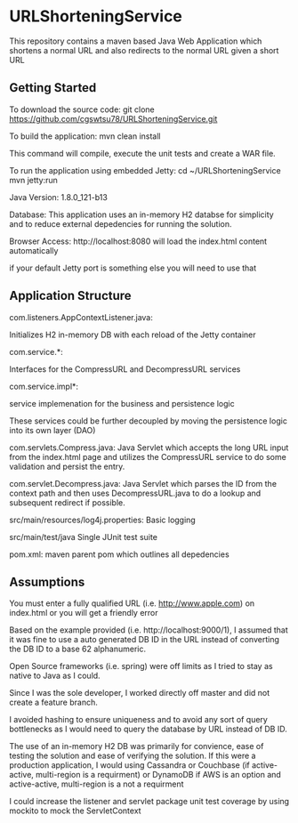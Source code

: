 # URLShorteningService
This repository contains a maven based Java Web Application which shortens a normal URL and also redirects to the normal URL given a short URL

## Getting Started
To download the source code:
    git clone https://github.com/cgswtsu78/URLShorteningService.git

To build the application:
    mvn clean install

This command will compile, execute the unit tests and create a WAR file.


To run the application using embedded Jetty:
    cd ~/URLShorteningService
    mvn jetty:run

Java Version:
    1.8.0_121-b13
 
Database:
This application uses an in-memory H2 databse for simplicity and to reduce external depedencies for running the solution.
    
Browser Access: 
  http://localhost:8080 will load the index.html content automatically
  
  if your default Jetty port is something else you will need to use that
  
  ## Application Structure
  com.listeners.AppContextListener.java:
  
  Initializes H2 in-memory DB with each reload of the Jetty container
  
  com.service.*:
  
  Interfaces for the CompressURL and DecompressURL services
  
  com.service.impl*:
  
  service implemenation for the business and persistence logic
  
  These services could be further decoupled by moving the persistence logic into its own layer (DAO)
  
  com.servlets.Compress.java:
  Java Servlet which accepts the long URL input from the index.html page and utilizes the CompressURL service to do some validation and     persist the entry. 
  
  com.servlet.Decompress.java:
  Java Servlet which parses the ID from the context path and then uses DecompressURL.java to do a lookup and subsequent redirect if         possible.
  
  src/main/resources/log4j.properties:
  Basic logging
  
  src/main/test/java
  Single JUnit test suite
  
  pom.xml:
  maven parent pom which outlines all depedencies
  
  ## Assumptions
  You must enter a fully qualified URL (i.e. http://www.apple.com) on index.html or you will get a friendly error
  
  Based on the example provided (i.e. http://localhost:9000/1), I assumed that it was fine to use a auto generated DB ID in the URL         instead of converting the DB ID to a base 62 alphanumeric. 
  
  Open Source frameworks (i.e. spring) were off limits as I tried to stay as native to Java as I could.
  
  Since I was the sole developer, I worked directly off master and did not create a feature branch. 
  
  I avoided hashing to ensure uniqueness and to avoid any sort of query bottlenecks as I would need to query the database by URL instead     of DB ID.
  
  The use of an in-memory H2 DB was primarily for convience, ease of testing the solution and ease of verifying the solution. If this were   a production application, I would using Cassandra or Couchbase (if active-active, multi-region is a requirment) or DynamoDB if AWS is     an option and active-active, multi-region is a not a requirment
  
  I could increase the listener and servlet package unit test coverage by using mockito to mock the ServletContext 
